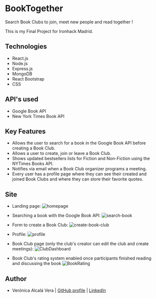 # BookTogether

Search Book Clubs to join, meet new people and read together !

This is my Final Project for Ironhack Madrid.

## Technologies

- React.js
- Node.js
- Express.js
- MongoDB
- React Bootstrap
- CSS

## API's used

- Google Book API
- New York Times Book API

## Key Features

- Allows the user to search for a book in the Google Book API before creating a Book Club.
- Allows a user to create, join or leave a Book Club.
- Shows updated bestsellers lists for Fiction and Non-Fiction using the NYTimes Books API.
- Notifies via email when a Book Club organizer programs a meeting.
- Every user has a profile page where they can see their created and joined Book Clubs and where they can store their favorite quotes.

## Site

- Landing page:
![homepage](https://user-images.githubusercontent.com/75569696/111156175-b9dfb800-8595-11eb-9dca-736b60dee7ac.png)

- Searching a book with the Google Book API:
![search-book](https://user-images.githubusercontent.com/75569696/111156795-720d6080-8596-11eb-97a1-3667d4ef0810.png)

- Form to create a Book Club:
![create-book-club](https://user-images.githubusercontent.com/75569696/111156814-75085100-8596-11eb-8f6d-196a097098cc.png)

- Profile:
![profile](https://user-images.githubusercontent.com/75569696/111160898-d6caba00-859a-11eb-9549-08fd846b6594.png)

- Book Club page (only the club's creator can edit the club and create meetings):
![ClubDashboard](https://user-images.githubusercontent.com/75569696/113015519-eabb1200-917d-11eb-9d77-58dee379300f.png)

- Book Club's rating system enabled once participants finished reading and discussing the book
![BookRating](https://user-images.githubusercontent.com/75569696/113015134-85672100-917d-11eb-97a2-c762d694538f.png)

## Author
- Verónica Alcalá Vera | [GitHub profile](https://github.com/valcalav) | [LinkedIn](https://www.linkedin.com/in/veronicaalcalav/)
